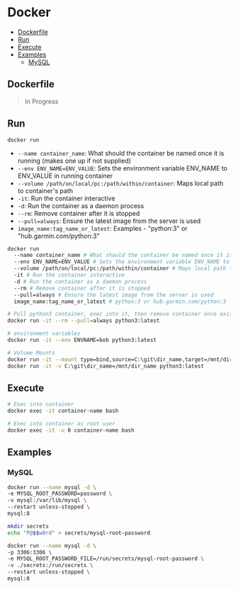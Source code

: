 # Docker

- [Dockerfile](#dockerfile)
- [Run](#run)
- [Execute](#execute)
- [Examples](#examples)
  - [MySQL](#mysql)

## Dockerfile

> In Progress

## Run

`docker run`
- `--name container_name`: What should the container be named once it is running (makes one up if not supplied)
- `--env ENV_NAME=ENV_VALUE`: Sets the environment variable ENV_NAME to ENV_VALUE in running container
- `--volume /path/on/local/pc:/path/within/container`: Maps local path to container's path
- `-it`: Run the container interactive
- `-d`: Run the container as a daemon process
- `--rm`: Remove container after it is stopped
- `--pull=always`: Ensure the latest image from the server is used
- `image_name:tag_name_or_latest`: Examples - "python:3" or "hub.garmin.com/python:3"

```bash
docker run
  --name container_name # What should the container be named once it is running (makes one up if not supplied)
  --env ENV_NAME=ENV_VALUE # Sets the environment variable ENV_NAME to ENV_VALUE in running container
  --volume /path/on/local/pc:/path/within/container # Maps local path to container's path
  -it # Run the container interactive
  -d # Run the container as a daemon process
  --rm # Remove container after it is stopped
  --pull=always # Ensure the latest image from the server is used
  image_name:tag_name_or_latest # python:3 or hub.garmin.com/python:3
```

```bash
# Pull python3 container, exec into it, then remove container once exited
docker run -it --rm --pull=always python3:latest

# environment variables
docker run -it --env ENVNAME=bob python3:latest

# Volume Mounts
docker run -it --mount type=bind,source=C:\git\dir_name,target=/mnt/dir_name python3:latest #verbose
docker run -it -v C:\git\dir_name=/mnt/dir_name python3:latest
```

## Execute

```bash
# Exec into container
docker exec -it container-name bash

# Exec into container as root user
docker exec -it -u 0 container-name bash
```

## Examples

### MySQL

```bash
docker run --name mysql -d \
-e MYSQL_ROOT_PASSWORD=password \
-v mysql:/var/lib/mysql \
--restart unless-stopped \
mysql:8
```

```bash
mkdir secrets
echo "P@$$w0rd" > secrets/mysql-root-password

docker run --name mysql -d \
-p 3306:3306 \
-e MYSQL_ROOT_PASSWORD_FILE=/run/secrets/mysql-root-password \
-v ./secrets:/run/secrets \
--restart unless-stopped \
mysql:8
```
